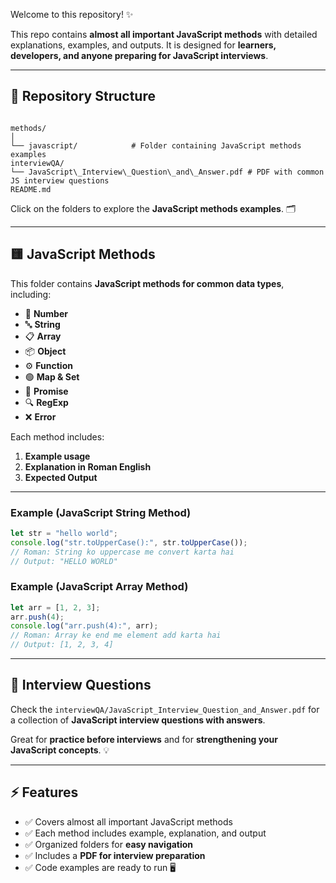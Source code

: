 Welcome to this repository! ✨  

This repo contains **almost all important JavaScript methods** with detailed explanations, examples, and outputs. It is designed for **learners, developers, and anyone preparing for JavaScript interviews**.

---

## 📂 Repository Structure

```

methods/
│
└── javascript/            # Folder containing JavaScript methods examples
interviewQA/
└── JavaScript\_Interview\_Question\_and\_Answer.pdf # PDF with common JS interview questions
README.md

````

Click on the folders to explore the **JavaScript methods examples**. 🗂️

---

## 🟨 JavaScript Methods

This folder contains **JavaScript methods for common data types**, including:

- 🔢 **Number**  
- 🔤 **String**  
- 📋 **Array**  
- 📦 **Object**  
- ⚙️ **Function**  
- 🟢 **Map & Set**  
- 🔗 **Promise**  
- 🔍 **RegExp**  
- ❌ **Error**

Each method includes:  
1. **Example usage**  
2. **Explanation in Roman English**  
3. **Expected Output**  

---

### Example (JavaScript String Method)

```javascript
let str = "hello world";
console.log("str.toUpperCase():", str.toUpperCase());
// Roman: String ko uppercase me convert karta hai
// Output: "HELLO WORLD"
````

### Example (JavaScript Array Method)

```javascript
let arr = [1, 2, 3];
arr.push(4);
console.log("arr.push(4):", arr);
// Roman: Array ke end me element add karta hai
// Output: [1, 2, 3, 4]
```

---

## 📖 Interview Questions

Check the `interviewQA/JavaScript_Interview_Question_and_Answer.pdf` for a collection of **JavaScript interview questions with answers**.

Great for **practice before interviews** and for **strengthening your JavaScript concepts**. 💡

---

## ⚡ Features

* ✅ Covers almost all important JavaScript methods
* ✅ Each method includes example, explanation, and output
* ✅ Organized folders for **easy navigation**
* ✅ Includes a **PDF for interview preparation**
* ✅ Code examples are ready to run 🖥️

